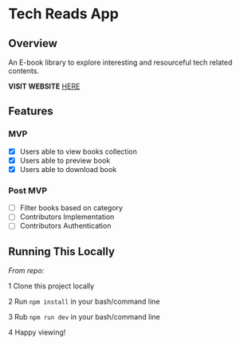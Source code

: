 #  Tech Reads App

## Overview

An E-book library to explore interesting and resourceful tech related contents.

**VISIT WEBSITE** [HERE](https://tech-reads.vercel.app/)

## Features
### MVP 
- [x] Users able to view books collection
- [x] Users able to preview book
- [x] Users able to download book
### Post MVP
- [ ] Filter books based on category
- [ ] Contributors Implementation
- [ ] Contributors Authentication

## Running This Locally

*From repo:*

1 Clone this project locally

2 Run `npm install` in your bash/command line

3 Rub `npm run dev` in your bash/command line

4 Happy viewing!




